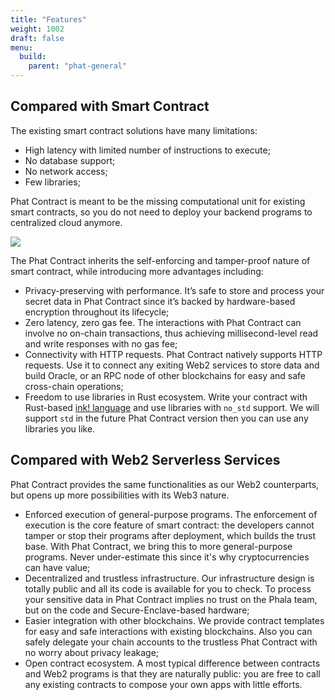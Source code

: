```yaml
---
title: "Features"
weight: 1002
draft: false
menu:
  build:
    parent: "phat-general"
---
```


## Compared with Smart Contract

The existing smart contract solutions have many limitations:

- High latency with limited number of instructions to execute;
- No database support;
- No network access;
- Few libraries;

Phat Contract is meant to be the missing computational unit for existing smart contracts, so you do not need to deploy your backend programs to centralized cloud anymore.

![](/images/general/fat-features.jpeg)

The Phat Contract inherits the self-enforcing and tamper-proof nature of smart contract, while introducing more advantages including:

- Privacy-preserving with performance. It’s safe to store and process your secret data in Phat Contract since it’s backed by hardware-based encryption throughout its lifecycle;
- Zero latency, zero gas fee. The interactions with Phat Contract can involve no on-chain transactions, thus achieving millisecond-level read and write responses with no gas fee;
- Connectivity with HTTP requests. Phat Contract natively supports HTTP requests. Use it to connect any exiting Web2 services to store data and build Oracle, or an RPC node of other blockchains for easy and safe cross-chain operations;
- Freedom to use libraries in Rust ecosystem. Write your contract with Rust-based [ink! language](https://paritytech.github.io/ink/) and use libraries with `no_std` support. We will support `std` in the future Phat Contract version then you can use any libraries you like.

## Compared with Web2 Serverless Services

Phat Contract provides the same functionalities as our Web2 counterparts, but opens up more possibilities with its Web3 nature.

- Enforced execution of general-purpose programs. The enforcement of execution is the core feature of smart contract: the developers cannot tamper or stop their programs after deployment, which builds the trust base. With Phat Contract, we bring this to more general-purpose programs. Never under-estimate this since it's why cryptocurrencies can have value;
- Decentralized and trustless infrastructure. Our infrastructure design is totally public and all its code is available for you to check. To process your sensitive data in Phat Contract implies no trust on the Phala team, but on the code and Secure-Enclave-based hardware;
- Easier integration with other blockchains. We provide contract templates for easy and safe interactions with existing blockchains. Also you can safely delegate your chain accounts to the trustless Phat Contract with no worry about privacy leakage;
- Open contract ecosystem. A most typical difference between contracts and Web2 programs is that they are naturally public: you are free to call any existing contracts to compose your own apps with little efforts.

<!-- ## What's New?

Compared its pervious version, the latest Phat Contract is also evolving in the following aspects:

- Support HTTP Request feature in ink! contract. Previously, we have shown that we can run unmodified ink! contracts in Phala's Secure Workers. While to use the killer HTTP Request feature, a developer has to fork the phala-blockchain codebase and write the Native Contract. In the new release, we support HTTP Request feature in ink! contract and make it an ink! contract [extension](https://crates.io/crates/pink-extension). It provides HTTP request and other crypto-related functionality for ink! contract;
- Testnet goes alive. In the old time, our developers have to run a local testnet for contract development, which can be time-consuming. Now we have enabled the [Phala Testnet (PoC 5)](https://polkadot.js.org/apps/?rpc=wss%3A%2F%2Fpoc5.phala.network%2Fws#/explorer), so the contract development can be easy;
- Use Phat Contract to run unmodified x86 programs. We have present a [demo](https://github.com/Phala-Network/blender-contract) to use Phat Contract to run the unmodified rendering engine Blender with the help of [Gramine project](https://github.com/gramineproject/gramine). This means the public decentralized render service is on its way. This also proves Phat Contract's potentials to run complicated real-world programs. -->
